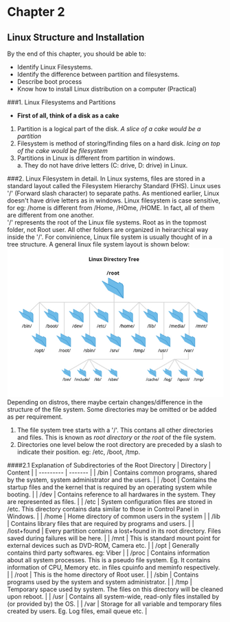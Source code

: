# Chapter 2
## Linux Structure and Installation

By the end of this chapter, you should be able to:  
* Identify Linux Filesystems.
* Identify the difference between partition and filesystems.
* Describe boot process
* Know how to install Linux distribution on a computer (Practical)

###1. Linux Filesystems and Partitions
* **First of all, think of a disk as a cake**

1. Partition is a logical part of the disk. *A slice of a cake would be a partition*
1. Filesystem is method of storing/finding files on a hard disk. *Icing on top of the cake would be filesystem*
1. Partitions in Linux is different from partition in windows.  
	a. They do not have drive letters (C: drive, D: drive) in Linux.


###2. Linux Filesystem in detail.
In Linux systems, files are stored in a standard layout called the Filesystem Hierarchy Standard (FHS). Linux uses '/' (Forward slash character) to separate paths. As mentioned earlier, Linux doesn't have drive letters as in windows. Linux filesystem is case sensitive, for eg: /home is different from /Home, /HOme, /HOME. In fact, all of them are different from one another.  
'/' represents the root of the Linux file systems. Root as in the topmost folder, not Root user. All other folders are organized in heirarchical way inside the '/'. For convinience, Linux file system is usually thought of in a tree structure. A general linux file system layout is shown below:  
![File system tree](https://raw.githubusercontent.com/Avasz/Basic-Linux-Course/master/Images/Chapter2/filesystem_tree.jpg)    
Depending on distros, there maybe certain changes/difference in the structure of the file system. Some directories may be omitted or be added as per requirement.  

1. The file system tree starts with a '/'. This contans all other directories and files. This is known as *root directory* or *the root* of the file system.  
2. Directories one level below the root directory are preceded by a slash to indicate their position. eg: /etc, /boot, /tmp. 


####2.1 Explanation of Subdirectories of the Root Directory
| Directory | Content |
| --------- | ------- |
| /bin | Contains common programs, shared by the system, system administrator and the users. |
| /boot | Contains the startup files and the kernel that is required by an operating system while booting. |
| /dev | Contains reference to all hardwares in the system. They are represented as files. |
| /etc | System configuration files are stored in /etc. This directory contains data similar to those in Control Panel in Windows. |
| /home | Home directory of common users in the system |
| /lib | Contains library files that are required by programs and users. |
| /lost+found | Every partition contains a lost+found in its root directory. Files saved during failures will be here. |
| /mnt | This is standard mount point for external devices such as DVD-ROM, Camera etc. |
| /opt | Generally contains third party softwares. eg: Viber |
| /proc | Contains information about all system processes. This is a pseudo file system. Eg. It contains information of CPU, Memory etc. in files cpuinfo and meminfo respectively. |
| /root | This is the home directory of Root user. |
| /sbin | Contains programs used by the system and system administrator. |
| /tmp | Temporary space used by system. The files on this directory will be cleaned upon reboot. |
| /usr | Contains all system-wide, read-only files installed by (or provided by) the OS. |
| /var | Storage for all variable and temporary files created by users. Eg. Log files, email queue etc. |


